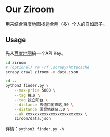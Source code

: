 # Our Ziroom

用来结合百度地图找适合两（多）个人的自如房子。

## Usage

先从[百度地图](http://lbsyun.baidu.com/apiconsole/key)搞一个API Key。

```bash
cd ziroom
# (optional) rm -rf .scrapy/httpcache
scrapy crawl ziroom -o data.json

cd ..
python3 finder.py \
    --max-price 5000 \
    --tag 独卫 \
    --tag 独立阳台 \
    --distance 五道口地铁站,50 \
    --distance 国贸地铁站,50 \
    --ak xxxxxxxxxxxxxxxxxxxxxxxxx \
    ziroom/data.json
```

详情：`python3 finder.py -h`
